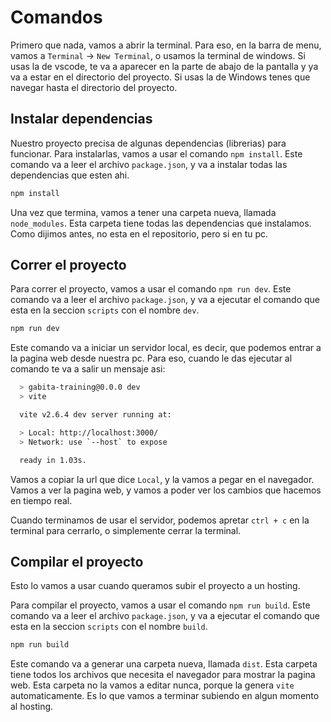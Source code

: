 # Comandos

Primero que nada, vamos a abrir la terminal. Para eso, en la barra de menu, vamos a `Terminal` -> `New Terminal`, o usamos la terminal de windows. Si usas la de vscode, te va a aparecer en la parte de abajo de la pantalla y ya va a estar en el directorio del proyecto. Si usas la de Windows tenes que navegar hasta el directorio del proyecto.

## Instalar dependencias

Nuestro proyecto precisa de algunas dependencias (librerias) para funcionar. Para instalarlas, vamos a usar el comando `npm install`. Este comando va a leer el archivo `package.json`, y va a instalar todas las dependencias que esten ahi.

```bash
npm install
```

Una vez que termina, vamos a tener una carpeta nueva, llamada `node_modules`. Esta carpeta tiene todas las dependencias que instalamos. Como dijimos antes, no esta en el repositorio, pero si en tu pc.

## Correr el proyecto

Para correr el proyecto, vamos a usar el comando `npm run dev`. Este comando va a leer el archivo `package.json`, y va a ejecutar el comando que esta en la seccion `scripts` con el nombre `dev`.

```bash
npm run dev
```

Este comando va a iniciar un servidor local, es decir, que podemos entrar a la pagina web desde nuestra pc. Para eso, cuando le das ejecutar al comando te va a salir un mensaje asi:

```bash
  > gabita-training@0.0.0 dev
  > vite

  vite v2.6.4 dev server running at:

  > Local: http://localhost:3000/
  > Network: use `--host` to expose

  ready in 1.03s.
```

Vamos a copiar la url que dice `Local`, y la vamos a pegar en el navegador. Vamos a ver la pagina web, y vamos a poder ver los cambios que hacemos en tiempo real.

Cuando terminamos de usar el servidor, podemos apretar `ctrl + c` en la terminal para cerrarlo, o simplemente cerrar la terminal.

## Compilar el proyecto

Esto lo vamos a usar cuando queramos subir el proyecto a un hosting.

Para compilar el proyecto, vamos a usar el comando `npm run build`. Este comando va a leer el archivo `package.json`, y va a ejecutar el comando que esta en la seccion `scripts` con el nombre `build`.

```bash
npm run build
```

Este comando va a generar una carpeta nueva, llamada `dist`. Esta carpeta tiene todos los archivos que necesita el navegador para mostrar la pagina web. Esta carpeta no la vamos a editar nunca, porque la genera `vite` automaticamente. Es lo que vamos a terminar subiendo en algun momento al hosting.



